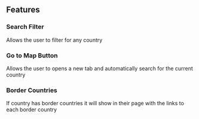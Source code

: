 ## Features

### Search Filter

Allows the user to filter for any country

### Go to Map Button

Allows the user to opens a new tab and automatically search for the current country

### Border Countries

If country has border countries it will show in their page with the links to each border country
